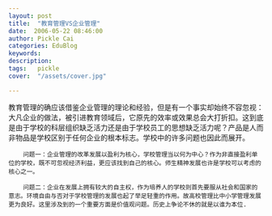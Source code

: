 ```yaml
---
layout: post  
title:  "教育管理VS企业管理"
date:  2006-05-22 08:46:00
author: Pickle Cai  
categories: EduBlog  
keywords: 
description:   
tags:	pickle   
cover:  "/assets/cover.jpg"  

---
```


教育管理的确应该借鉴企业管理的理论和经验，但是有一个事实却始终不容忽视：大凡企业的做法，被引进教育领域后，它原先的效率或效果总会大打折扣。这到底是由于学校的科层组织缺乏活力还是由于学校员工的思想缺乏活力呢？产品是人而非物品是学校区别于任何企业的根本标志。学校中的许多问题也因此而展开。

        问题一：企业管理的改革发展以盈利为核心，学校管理当以何为中心？作为非直接盈利单位的学校，既不可忽视经济利益，更应该找到自己的核心。师生精神发展也许是学校可以考虑的核心之一。

        问题二：企业在发展上拥有较大的自主权，作为培养人的学校则首先要服从社会和国家的意志。环境自由与否对于学校管理的发展也起了举足轻重的作用。故高校管理比中小学管理发展更为良好。这里涉及到的一个重要方面是价值观问题。历史上争论不休的就是以谁为本位.

		

		    
